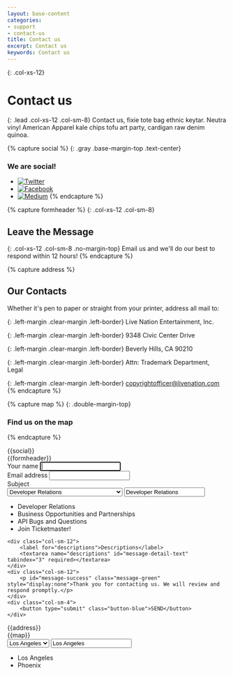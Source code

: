 ```yaml
---
layout: base-content
categories:
- support
- contact-us
title: Contact us
excerpt: Contact us
keywords: Contact us
---
```


{: .col-xs-12}
# Contact us

{: .lead .col-xs-12 .col-sm-8}
Contact us, fixie tote bag ethnic keytar. Neutra vinyl American Apparel kale chips tofu art party, cardigan raw denim quinoa.

{% capture social %}
{: .gray .base-margin-top .text-center}
### We are social!

* [![Twitter](../../../assets/img/ic-twitter.svg)](https://twitter.com/tmastertech)
* [![Facebook](../../../assets/img/ic-facebook.svg)](https://www.facebook.com/TicketmasterTech)
* [![Medium](../../../assets/img/ic-medium.svg)](https://medium.com/ticketmaster-tech)
{% endcapture %}

{% capture formheader %}
{: .col-xs-12 .col-sm-8}
## Leave the Message

{: .col-xs-12 .col-sm-8 .no-margin-top}
Email us and we'll do our best to respond within 12 hours!
{% endcapture %}

{% capture address %}
## Our Contacts

Whether it's pen to paper or straight from your printer, address all mail to:

{: .left-margin .clear-margin .left-border}
Live Nation Entertainment, Inc. 

{: .left-margin .clear-margin .left-border}
9348 Civic Center Drive 

{: .left-margin .clear-margin .left-border}
Beverly Hills, CA 90210 

{: .left-margin .clear-margin .left-border}
Attn: Trademark Department, Legal 

{: .left-margin .clear-margin .left-border}
[copyrightofficer@livenation.com](mailto:copyrightofficer@livenation.com)
{% endcapture %}

{% capture map %}
{: .double-margin-top}
### Find us on the map
{% endcapture %}

<!-- html goes here -->


<div class="col-xs-12 col-sm-4 text-center social-icons" markdown="1">
{{social}}
</div>

<div class="clearfix"></div>

<div markdown="1">
{{formheader}}
<div class="col-xs-12 col-sm-8 contact-form-wrapper">
<form accept-charset="UTF-8" action="#" method="POST" class="js_contact_form">    
    <div class="col-sm-6">
        <label for="first-name">Your name</label>
        <input type="text" id="first-name" name="yourName" maxlength="255" placeholder="" autofocus tabindex="1" required>
    </div>    
    <div class="col-sm-6">
        <label for="email-contact">Email address</label>        
        <input type="email" id="email-contact" name="email" required pattern="[A-Za-z0-9._%+-]+@[A-Za-z0-9.-]+\.[A-Za-z]{2,3}$" title="Use the following format '-@-.--' " tabindex="2">
    </div>    
    <div class="col-sm-12">
        <label for="subject">Subject</label>
        <div class="js_custom_select custom_select">
          <select required="" class="custom_select__field" name="subject" id="subject">
            <option value="Developer Relations">Developer Relations</option>
            <option value="Business Opportunities and Partnerships">Business Opportunities and Partnerships</option>
            <option value="API Bugs and Questions">API Bugs and Questions</option>
            <option value="Join Ticketmaster!">Join Ticketmaster!</option>
          </select>
          <input class="custom_select__placeholder" type="text" value="Developer Relations" readonly="">
          <ul class="custom_select__list">
            <li class="custom_select__item custom_select__item-active" data-value="Developer Relations">Developer Relations</li>
            <li class="custom_select__item" data-value="Business Opportunities and Partnerships">Business Opportunities and Partnerships</li>
            <li class="custom_select__item" data-value="API Bugs and Questions">API Bugs and Questions</li>
            <li class="custom_select__item" data-value="Join Ticketmaster!">Join Ticketmaster!</li>           
          </ul>
        </div>
    </div>
       
    <div class="col-sm-12">
        <label for="descriptions">Descriptions</label>
        <textarea name="descriptions" id="message-detail-text" tabindex="3" required></textarea>
    </div>
    <div class="col-sm-12">
        <p id="message-success" class="message-green" style="display:none">Thank you for contacting us. We will review and respond promptly.</p>
    </div>
    <div class="col-sm-4">
        <button type="submit" class="button-blue">SEND</button>
    </div>
</form>
</div>
</div>

<div class="clearfix"></div>

<div markdown="1" class="col-xs-12 col-sm-8">
{{address}}	
</div>

<div class="clearfix"></div>

<div markdown="1" class="col-xs-12 col-sm-8">
{{map}}
<div class="col-xs-12 col-sm-6 city-select">
    <div class="js_custom_select custom_select">
      <select required="" class="custom_select__field" name="subject" id="address-office">        
        <option value="losAngeles" selected>Los Angeles</option>
        <option value="phoenix">Phoenix</option>        
      </select>
      <input class="custom_select__placeholder" type="text" value="Los Angeles" readonly="">
      <ul class="custom_select__list">
        <li class="custom_select__item" data-value="losAngeles">Los Angeles</li>
        <li class="custom_select__item" data-value="phoenix">Phoenix</li>
      </ul>
    </div>
</div>
</div>
<div class="google_map col-xs-12">
    <div id="js_google_map">
    </div>
</div>

<!--contact us form -->
<script>
var $contactForm = $('.js_contact_form');
    $contactForm.submit(function(e){
        e.preventDefault();
        $.ajax({
          dataType: 'jsonp',
          url: "https://getsimpleform.com/messages/ajax?form_api_token=892e0c5e4c169c6128c7342614608330",
          data: $contactForm.serialize() 
        }).done(function() {
          //callback which can be used to show a thank you message
          //and reset the form
          showMsgSuccess('#message-success', 4000);
        });
        return false; //to stop the form from submitting
    }); 
    function showMsgSuccess(id, delay){
        $(id).slideDown(400).delay( delay ).slideUp(200);
    }
</script>

<!--google map -->
<script>
    // When the user change city, an info window opens above selected item.
    var map,
        cities = {
            phoenix : {
                position: {lat: 33.533482, lng: -112.107254},
                tooltip: "1375 N Scottsdale Rd, Scottsdale, AZ 85257, US"
            },
            losAngeles : {
                position: {lat: 34.052235, lng: -118.243683},
                tooltip: "7060 Hollywood Blvd, Los Angeles, California, 90028, US"
            }
        };
    var markers = [];
    var infowindows = [];

    function initMap() {
        var mapElement = document.getElementById('js_google_map');
        map = new google.maps.Map(mapElement, {
            zoom: 8,
            center: cities.losAngeles.position //default center
        });
        //first init
        var defaultCity = document.getElementById('address-office').value;
        mapElement.style.height = 240 + "px";
        addOneMarker( defaultCity );
    }

    function addOneMarker(city) {
        deleteMarkers();
        var infowindow = new google.maps.InfoWindow({ map: map });
        map.setCenter(cities[city].position);
        infowindow.setContent('<div><strong>' + cities[city].tooltip + '</strong></div>' );
        infowindow.setPosition(cities[city].position);
        infowindows.push(infowindow);
    }

    // Deletes all markers in the array by removing references to them.
    function deleteMarkers() {
        for (var i = 0; i < infowindows.length; i++) {
            infowindows[i].close();
        }
        infowindows = [];
    }

    // Listener for <select> cities
    var onChangeHandler = function(val) {
        addOneMarker(val);
    };

    $('#address-office').on('change', function(){
        //should send 'val' since using cutom select
        onChangeHandler($(this).val());
    });

</script>

<script async defer
        src="https://maps.googleapis.com/maps/api/js?key=AIzaSyB3-oFbQWw_jEcG7r7WGdi99jNT3DqvRas&callback=initMap">
</script>